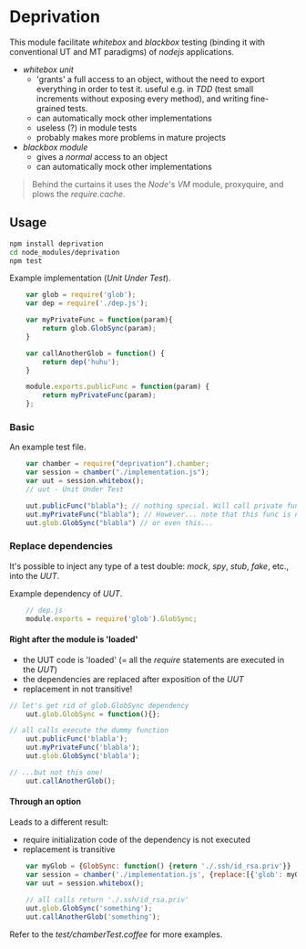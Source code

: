 # Deprivation

This module facilitate *whitebox* and *blackbox* testing (binding it with conventional UT and MT paradigms) of *nodejs* applications.

- *whitebox unit*
  - 'grants' a full access to an object, without the need to export everything in order to test it.
    useful e.g. in *TDD* (test small increments without exposing every method), and writing fine-grained tests.
  - can automatically mock other implementations
  - useless (?) in module tests
  - probably makes more problems in mature projects
- *blackbox module*
  - gives a *normal* access to an object
  - can automatically mock other implementations

 > Behind the curtains it uses the *Node*'s *VM* module, proxyquire, and plows the *require.cache*.

## Usage

```bash
npm install deprivation
cd node_modules/deprivation
npm test
```


Example implementation (*Unit Under Test*).

```javascript
    var glob = require('glob');
    var dep = require('./dep.js');

    var myPrivateFunc = function(param){
        return glob.GlobSync(param);
    }

    var callAnotherGlob = function() {
        return dep('huhu');
    }

    module.exports.publicFunc = function(param) {
        return myPrivateFunc(param);
    };
```

### Basic

An example test file.

```javascript
    var chamber = require("deprivation").chamber;
    var session = chamber("./implementation.js");
    var uut = session.whitebox();
    // uut - Unit Under Test

    uut.publicFunc("blabla"); // nothing special. Will call private func, which calls the original glob.GlobSync.
    uut.myPrivateFunc("blabla"); // However... note that this func is not exported, but still accessible in a test!
    uut.glob.GlobSync("blabla") // or even this...
```

### Replace dependencies

It's possible to inject any type of a test double: *mock*, *spy*, *stub*, *fake*, etc., into the *UUT*.


Example dependency of *UUT*.
```javascript
    // dep.js
    module.exports = require('glob').GlobSync;
```



#### Right after the module is 'loaded'

 - the UUT code is 'loaded' (= all the *require* statements are executed in the *UUT*)
 - the dependencies are replaced after exposition of the *UUT*
 - replacement in not transitive!

```javascript
// let's get rid of glob.GlobSync dependency
    uut.glob.GlobSync = function(){};

// all calls execute the dummy function
    uut.publicFunc('blabla');
    uut.myPrivateFunc('blabla');
    uut.glob.GlobSync('blabla');

// ...but not this one!
    uut.callAnotherGlob();

```

#### Through an option

Leads to a different result:
 - require initialization code of the dependency is not executed
 - replacement is transitive

```javascript
    var myGlob = {GlobSync: function() {return './.ssh/id_rsa.priv'}}
    var session = chamber('./implementation.js', {replace:[{'glob': myGlob}]});
    var uut = session.whitebox();
    
    // all calls return './.ssh/id_rsa.priv'
    uut.glob.GlobSync('something');
    uut.callAnotherGlob('something');
```

Refer to the *test/chamberTest.coffee* for more examples.
